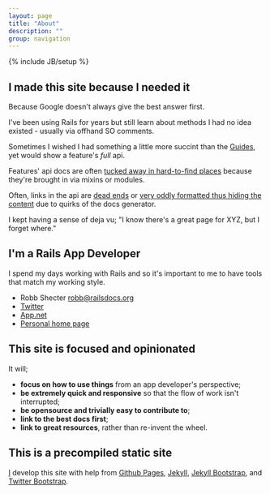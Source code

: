 ```yaml
---
layout: page
title: "About"
description: ""
group: navigation
---
```

{% include JB/setup %}

## I made this site because I needed it ##

Because Google doesn't always give the best answer first.  

I've been using Rails for years but still learn about methods I had no
idea existed - usually via offhand SO comments.

Sometimes I wished I had something a little more succint than the
[Guides](http://guides.rubyonrails.org/index.html), yet would show a
feature's _full_ api.

Features' api docs are often
[tucked away in hard-to-find places](http://stackoverflow.com/questions/2094678/rails-3-0-actioncontrollerbase-render)
because they're brought in via mixins or modules.

Often, links in the api are
[dead ends](http://api.rubyonrails.org/classes/ActionView/Helpers/ActiveModelHelper.html)
or
[very oddly formatted thus hiding the content](http://api.rubyonrails.org/classes/ActionView/Helpers.html)
due to quirks of the docs generator.

I kept having a sense of deja vu; "I know there's a great page for
XYZ, but I forget where."


## I'm a Rails App Developer ##

I spend my days working with Rails and so it's important to me to have
tools that match my working style.

* Robb Shecter <robb@railsdocs.org>
* [Twitter](http://twitter.com/dogweather)
* [App.net](http://alpha.app.net/dogweather)
* [Personal home page](http://www.weblaws.org/robb/about)



## This site is focused and opinionated ## 

It will;

* **focus on how to use things** from an app developer's perspective;
* **be extremely quick and responsive** so that the flow of work isn't
    interrupted;
* **be opensource and trivially easy to contribute to**;
* **link to the best docs first**;
* **link to great resources**, rather than re-invent the wheel.


## This is a precompiled static site ##

[I](http://www.weblaws.org/robb/about) develop this site with help from
[Github Pages](http://pages.github.com),
[Jekyll](http://jekyllrb.com),
[Jekyll Bootstrap](http://jekyllbootstrap.com), and
[Twitter Bootstrap](http://twitter.github.com/bootstrap/).


